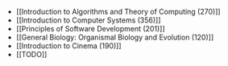 - [[Introduction to Algorithms and Theory of Computing (270)]]
- [[Introduction to Computer Systems (356)]]
- [[Principles of Software Development (201)]]
- [[General Biology: Organismal Biology and Evolution (120)]]
- [[Introduction to Cinema (190)]]
- [[TODO]]
